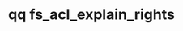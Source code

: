 ---
category: fs
command: fs_acl_explain_rights
keywords: qq, qq_cli, fs_acl_explain_rights
optional_options:
- alternate: []
  help: File or directory path
  name: --path
  required: false
- alternate: []
  help: File or directory ID
  name: --id
  required: false
- alternate:
  - --user
  help: User for whom to explain rights. e.g. Alice, uid:1000, sid:S-1-5-2-3-4, or
    auth_id:500.  If multiple are given, they will be considered equivalent for the
    purpose of the explanation.
  name: -u
  required: true
- alternate:
  - --groups
  help: Groups that the user should be considered a member of for the purpose of the
    explanation.
  name: -g
  required: false
- alternate: []
  help: Don't expand the given user and group IDs. This can be useful if you want
    to test a hypothetical (e.g 'what happens if I add/remove a user to some group?')
  name: --no-expand
  required: false
- alternate:
  - --verbose
  help: Prints the credential that will be used for the explanation, after it has
    been expanded.
  name: -v
  required: false
- alternate: []
  help: Print JSON representation of rights explanation.
  name: --json
  required: false
permalink: /qq-cli-command-guide/fs/fs_acl_explain_rights.html
positional_options: []
sidebar: qq_cli_command_reference_sidebar
summary: This section explains how to use the <code>qq fs_acl_explain_rights</code>
  command.
synopsis: Explain how rights are granted to a user for a file.
title: qq fs_acl_explain_rights
usage: "qq fs_acl_explain_rights [-h] (--path PATH | --id ID) -u ID [ID ...] [-g [ID\
  \ [ID ...]]] [--no-expand]\n    [-v] [--json]"

---